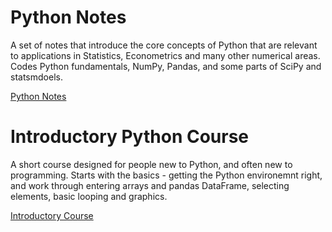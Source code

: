 <!--
.. title: Python
.. slug: python
.. hidetitle: True 
.. date: 2019-09-02 11:27:39 UTC+01:00
.. tags: 
.. category: 
.. link: 
.. description: 
.. type: text
.. masthead: /images/mastheads/python.svg
.. masthead_height: 15
-->

# Python Notes 

A set of notes that introduce the core concepts of Python that
are relevant to applications in Statistics, Econometrics and many other
numerical areas. Codes Python fundamentals, NumPy, Pandas,
and some parts of SciPy and statsmdoels.  

[Python Notes](/teaching/python/notes/)

# Introductory Python Course

A short course designed for people new to Python, and often new
to programming.  Starts with the basics - getting the Python environemnt
right, and work through entering arrays and pandas DataFrame, selecting
elements, basic looping and graphics.  

[Introductory Course](/teaching/python/course/)
